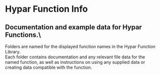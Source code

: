 # Hypar Function Info
## Documentation and example data for Hypar Functions.\
Folders are named for the displayed function names in the Hypar Function Library.\
Each folder contains documentation and any relevant file data for the named function, as well as instructions on using any supplied data or creating data compatible with the function.
